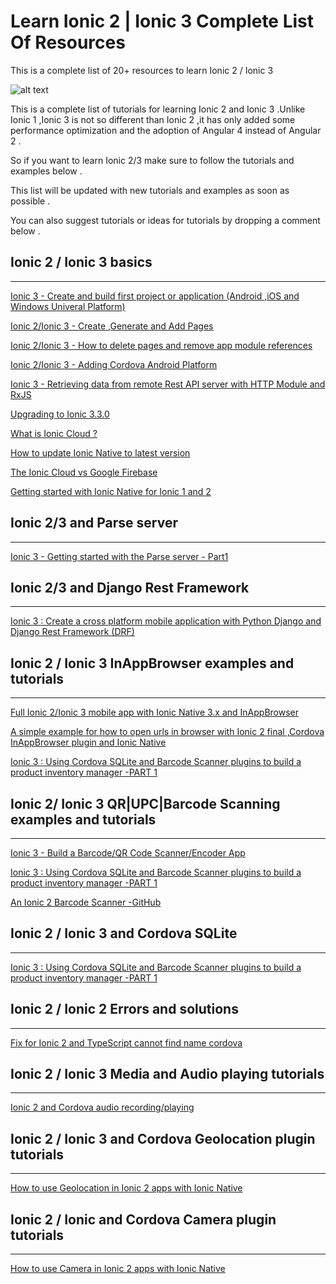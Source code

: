 # Learn Ionic 2 | Ionic 3 Complete List Of Resources

This is a complete list of 20+ resources to learn Ionic 2 / Ionic 3

![alt text](https://www.techiediaries.com/images/content/complete-list-resources-learn-ionic-2-3.png)

This is a complete list of tutorials for learning Ionic 2 and Ionic 3 .Unlike Ionic 1 ,Ionic 3 is not so different 
than Ionic 2 ,it has only added some performance optimization and the adoption of Angular 4 instead of Angular 2 .

So if you want to learn Ionic 2/3 make sure to follow the tutorials and examples below .

This list will be updated with new tutorials and examples as soon as possible .

You can also suggest tutorials or ideas for tutorials by dropping a comment below .

Ionic 2 / Ionic 3 basics 
----------------------------
-----------------------------
[Ionic 3 - Create and build first project or application (Android ,iOS and Windows Univeral Platform)](ionic-create-first-project-app)

[Ionic 2/Ionic 3 - Create ,Generate and Add Pages](/ionic-create-generate-add-pages)

[Ionic 2/Ionic 3 - How to delete pages and remove app module references](/ionic-delete-pages)

[Ionic 2/Ionic 3 - Adding Cordova Android Platform ](/ionic-cordova-add-android-platform)

[Ionic 3 - Retrieving data from remote Rest API server with HTTP Module and RxJS](ionic-3-http-module-rxjs)

[Upgrading to Ionic 3.3.0](ionic-3-3-0-upgrade-instructions)

[What is Ionic Cloud ?](/what-is-ionic-cloud)

[How to update Ionic Native to latest version](/update-ionic-native-version)

[The Ionic Cloud vs Google Firebase](/ionic-cloud-vs-firebase)

[Getting started with Ionic Native for Ionic 1 and 2](/getting-started-with-ionic-native-for-ionic-1-2)




Ionic 2/3 and Parse server 
-----------------------------
-----------------------------

[Ionic 3 - Getting started with the Parse server - Part1 ](/ionic-parse-server)


Ionic 2/3 and Django Rest Framework 
--------------------------------------
--------------------------------------

[Ionic 3 : Create a cross platform mobile application with Python Django and Django Rest Framework (DRF)](ionic-django-drf-backend)

Ionic 2 / Ionic 3 InAppBrowser examples and tutorials 
----------------------------------------------------------
----------------------------------------------------------

[Full Ionic 2/Ionic 3 mobile app with Ionic Native 3.x and InAppBrowser](/ionic-2-3-inappbrowser)

[A simple example for how to open urls in browser with Ionic 2 final ,Cordova InAppBrowser plugin and Ionic Native](/cordova-inappbrowser-example-ionic2-native)

[Ionic 3 : Using Cordova SQLite and Barcode Scanner plugins to build a product inventory manager -PART 1 ](/ionic-cordova-sqlite-barcode-scanner-product-inventory-manager)


Ionic 2/ Ionic 3 QR|UPC|Barcode Scanning examples and tutorials 
-----------------------------------
-----------------------------------

[Ionic 3 - Build a Barcode/QR Code Scanner/Encoder App](https://www.techiediaries.com/barcode-qr-code-scanner-encoder-ionic-3/) 

[Ionic 3 : Using Cordova SQLite and Barcode Scanner plugins to build a product inventory manager -PART 1 ](https://www.techiediaries.com/ionic-cordova-sqlite-barcode-scanner-product-inventory-manager)

[An Ionic 2 Barcode Scanner -GitHub](https://github.com/ahnerd/ionic2-barcode-scanner) 


Ionic 2 / Ionic 3 and Cordova SQLite 
----------------------------------------------
----------------------------------------------

[Ionic 3 : Using Cordova SQLite and Barcode Scanner plugins to build a product inventory manager -PART 1 ](https://www.techiediaries.com/ionic-cordova-sqlite-barcode-scanner-product-inventory-manager)


Ionic 2 / Ionic 2 Errors and solutions 
----------------------------------------
----------------------------------------

[Fix for Ionic 2 and TypeScript cannot find name cordova](/ionic2-typescript-cannot-find-name-cordova)

Ionic 2 / Ionic 3 Media and Audio playing tutorials 
----------------------
-----------------------

[Ionic 2 and Cordova audio recording/playing](/ionic2-native-cordova-audio-playing-recording)


Ionic 2 / Ionic 3 and Cordova Geolocation plugin tutorials 
----------------------------------------------------------
----------------------------------------------------------

[How to use Geolocation in Ionic 2 apps with Ionic Native ](/ionic-native-geolocation)

Ionic 2 / Ionic and Cordova Camera plugin tutorials 
--------------------------------------------------------
--------------------------------------------------------

[How to use Camera in Ionic 2 apps with Ionic Native ](/ionic-native-camera)


